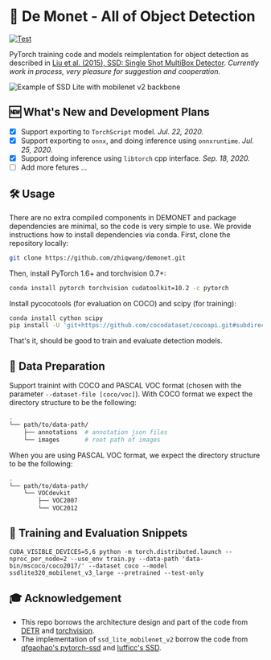 # 👿 De Monet - All of Object Detection

[![Test](https://github.com/zhiqwang/demonet/workflows/Test/badge.svg)](https://github.com/zhiqwang/demonet/actions?query=workflow%3ATest)

PyTorch training code and models reimplentation for object detection as described in [Liu et al. (2015), SSD: Single Shot MultiBox Detector](https://arxiv.org/abs/1512.02325). *Currently work in process, very pleasure for suggestion and cooperation.*

![Example of SSD Lite with mobilenet v2 backbone](.github/demo.png)

## 🆕 What's New and Development Plans

- [x] Support exporting to `TorchScript` model. *Jul. 22, 2020.*
- [x] Support exporting to `onnx`, and doing inference using `onnxruntime`. *Jul. 25, 2020.*
- [x] Support doing inference using `libtorch` cpp interface. *Sep. 18, 2020.*
- [ ] Add more fetures ...

## 🛠 Usage

There are no extra compiled components in DEMONET and package dependencies are minimal, so the code is very simple to use. We provide instructions how to install dependencies via conda. First, clone the repository locally:

```bash
git clone https://github.com/zhiqwang/demonet.git
```

Then, install PyTorch 1.6+ and torchvision 0.7+:

```bash
conda install pytorch torchvision cudatoolkit=10.2 -c pytorch
```

Install pycocotools (for evaluation on COCO) and scipy (for training):

```bash
conda install cython scipy
pip install -U 'git+https://github.com/cocodataset/cocoapi.git#subdirectory=PythonAPI'
```

That's it, should be good to train and evaluate detection models.

## 🧗 Data Preparation

Support trainint with COCO and PASCAL VOC format (chosen with the parameter `--dataset-file [coco/voc]`). With COCO format we expect the directory structure to be the following:

```bash
.
└── path/to/data-path/
    ├── annotations  # annotation json files
    └── images       # root path of images
```

When you are using PASCAL VOC format, we expect the directory structure to be the following:

```bash
.
└── path/to/data-path/
    └── VOCdevkit
        ├── VOC2007
        └── VOC2012
```

## 🦄 Training and Evaluation Snippets

```
CUDA_VISIBLE_DEVICES=5,6 python -m torch.distributed.launch --nproc_per_node=2 --use_env train.py --data-path 'data-bin/mscoco/coco2017/' --dataset coco --model ssdlite320_mobilenet_v3_large --pretrained --test-only
```

## 🎓 Acknowledgement

- This repo borrows the architecture design and part of the code from [DETR](https://github.com/facebookresearch/detr) and [torchvision](https://github.com/pytorch/vision/tree/master/torchvision/models/detection).
- The implementation of `ssd_lite_mobilenet_v2` borrow the code from [qfgaohao's pytorch-ssd](https://github.com/qfgaohao/pytorch-ssd) and [lufficc's SSD](http://github.com/lufficc/SSD/).

